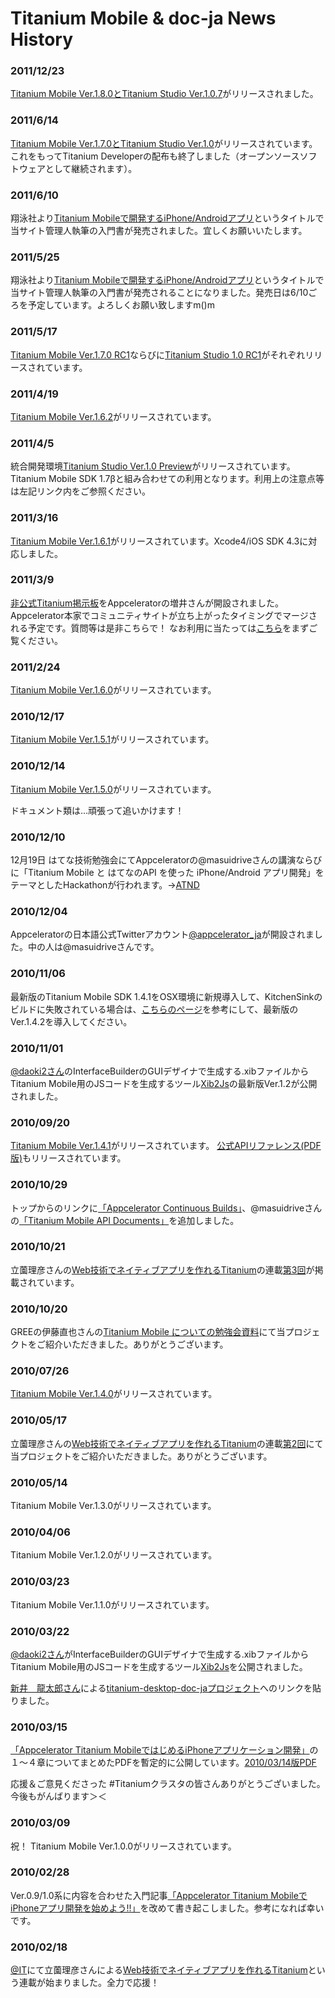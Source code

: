 # Titanium Mobile & doc-ja News History #


### 2011/12/23 ###
[Titanium Mobile Ver.1.8.0とTitanium Studio Ver.1.0.7](http://developer.appcelerator.com/blog/2011/12/titanium-mobile-1-8.html)がリリースされました。

### 2011/6/14 ###
[Titanium Mobile Ver.1.7.0とTitanium Studio Ver.1.0](http://developer.appcelerator.com/blog/2011/06/introducing-titanium-studio.html)がリリースされています。これをもってTitanium Developerの配布も終了しました（オープンソースソフトウェアとして継続されます）。

### 2011/6/10 ###

翔泳社より[Titanium Mobileで開発するiPhone/Androidアプリ](http://amzn.to/jwSK4K)というタイトルで当サイト管理人執筆の入門書が発売されました。宜しくお願いいたします。

### 2011/5/25 ###

翔泳社より[Titanium Mobileで開発するiPhone/Androidアプリ](http://amzn.to/jwSK4K)というタイトルで当サイト管理人執筆の入門書が発売されることになりました。発売日は6/10ごろを予定しています。よろしくお願い致しますm()m

### 2011/5/17 ###

[Titanium Mobile Ver.1.7.0 RC1](http://developer.appcelerator.com/blog/2011/05/titanium-mobile-sdk-1-7-rc1.html)ならびに[Titanium Studio 1.0 RC1](http://developer.appcelerator.com/blog/2011/05/titanium-studio-1-0-release-candidate-1.html)がそれぞれリリースされています。

### 2011/4/19 ###
[Titanium Mobile Ver.1.6.2](http://developer.appcelerator.com/blog/2011/04/titanium-mobile-1-6-2-is-released.html)がリリースされています。

### 2011/4/5 ###

統合開発環境[Titanium Studio Ver.1.0 Preview](http://developer.appcelerator.com/blog/2011/04/titanium-studio-1-0%E3%83%97%E3%83%AC%E3%83%93%E3%83%A5%E3%83%BC%E7%89%88%E3%81%A8%E3%83%87%E3%83%90%E3%83%83%E3%82%AC%E3%82%92%E3%83%AA%E3%83%AA%E3%83%BC%E3%82%B9.html?lang=ja)がリリースされています。Titanium Mobile SDK 1.7βと組み合わせての利用となります。利用上の注意点等は左記リンク内をご参照ください。

### 2011/3/16 ###
[Titanium Mobile Ver.1.6.1](http://developer.appcelerator.com/blog/2011/03/titanium-mobile-1-6-1-released.html)がリリースされています。Xcode4/iOS SDK 4.3に対応しました。


### 2011/3/9 ###

[非公式Titanium掲示板](http://ti.masuidrive.jp/)をAppceleratorの増井さんが開設されました。Appcelerator本家でコミュニティサイトが立ち上がったタイミングでマージされる予定です。質問等は是非こちらで！
なお利用に当たっては[こちら](http://ti.masuidrive.jp/topic.php?id=1)をまずご覧ください。

### 2011/2/24 ###
[Titanium Mobile Ver.1.6.0](http://developer.appcelerator.com/blog/2011/02/titanium-mobile-1-6-0-is-released.html)がリリースされています。

### 2010/12/17 ###
[Titanium Mobile Ver.1.5.1](http://developer.appcelerator.com/blog/2010/12/titanium-mobile-1-5-1-is-released.html)がリリースされています。
### 2010/12/14 ###
[Titanium Mobile Ver.1.5.0](http://developer.appcelerator.com/blog/2010/12/titanium-mobile-1-5-0-is-ga-today.html)がリリースされています。

ドキュメント類は…頑張って追いかけます！

### 2010/12/10 ###
12月19日 はてな技術勉強会にてAppceleratorの@masuidriveさんの講演ならびに「Titanium Mobile と はてなのAPI を使った iPhone/Android アプリ開発」をテーマとしたHackathonが行われます。→[ATND](http://atnd.org/events/10950)

### 2010/12/04 ###
Appceleratorの日本語公式Twitterアカウント[@appcelerator\_ja](http://twitter.com/appcelerator_ja/)が開設されました。中の人は@masuidriveさんです。

### 2010/11/06 ###
最新版のTitanium Mobile SDK 1.4.1をOSX環境に新規導入して、KitchenSinkのビルドに失敗されている場合は、[こちらのページ](continuous_builds.md)を参考にして、最新版のVer.1.4.2を導入してください。

### 2010/11/01 ###
[@daoki2さん](http://twitter.com/daoki2/)のInterfaceBuilderのGUIデザイナで生成する.xibファイルからTitanium Mobile用のJSコードを生成するツール[Xib2Js](http://blog.frogonmobile.com/apps/xib2js/)の最新版Ver.1.2が公開されました。

### 2010/09/20 ###
[Titanium Mobile Ver.1.4.1](http://developer.appcelerator.com/blog/2010/09/titanium-mobile-1-4-1-for-osx-only.html)がリリースされています。
[公式APIリファレンス(PDF版)](http://developer.appcelerator.com/blog/2010/09/titanium-module-api-uploaded-as-a-pdf.html)もリリースされています。

### 2010/10/29 ###
トップからのリンクに[「Appcelerator Continuous Builds」](http://builds.appcelerator.com.s3.amazonaws.com/index.html)、@masuidriveさんの[「Titanium Mobile API Documents」](http://tidocs.com/mobile/latest/)を追加しました。

### 2010/10/21 ###
立薗理彦さんの[Web技術でネイティブアプリを作れるTitanium](http://www.atmarkit.co.jp/fwcr/design/index/index_titanium.html)の連載[第3回](http://www.atmarkit.co.jp/fwcr/design/tool/titanium03/01.html)が掲載されています。

### 2010/10/20 ###
GREEの伊藤直也さんの[Titanium Mobile についての勉強会資料](http://d.hatena.ne.jp/naoya/20101020)にて当プロジェクトをご紹介いただきました。ありがとうございます。

### 2010/07/26 ###
[Titanium Mobile Ver.1.4.0](https://developer.appcelerator.com/apidoc/mobile/1.4/changelog.html)がリリースされています。

### 2010/05/17 ###
立薗理彦さんの[Web技術でネイティブアプリを作れるTitanium](http://www.atmarkit.co.jp/fwcr/design/index/index_titanium.html)の連載[第2回](http://www.atmarkit.co.jp/fwcr/design/tool/titanium02/01.html)にて当プロジェクトをご紹介いただきました。ありがとうございます。

### 2010/05/14 ###
Titanium Mobile Ver.1.3.0がリリースされています。

### 2010/04/06 ###
Titanium Mobile Ver.1.2.0がリリースされています。

### 2010/03/23 ###
Titanium Mobile Ver.1.1.0がリリースされています。

### 2010/03/22 ###
[@daoki2さん](http://twitter.com/daoki2/)がInterfaceBuilderのGUIデザイナで生成する.xibファイルからTitanium Mobile用のJSコードを生成するツール[Xib2Js](http://blog.frogonmobile.com/apps/xib2js/)を公開されました。

[新井　龍太郎さん](http://twitter.com/misty_rc)による[titanium-desktop-doc-jaプロジェクト](https://code.google.com/p/titanium-desktop-doc-ja/)へのリンクを貼りました。

### 2010/03/15 ###
[「Appcelerator Titanium MobileではじめるiPhoneアプリケーション開発」](toc.md)の１～４章についてまとめたPDFを暫定的に公開しています。[2010/03/14版PDF](http://titanium-mobile-doc-ja.googlecode.com/files/20100314.pdf)

応援＆ご意見くださった #Titaniumクラスタの皆さんありがとうございました。今後もがんばります＞＜

### 2010/03/09 ###
祝！ Titanium Mobile Ver.1.0.0がリリースされています。

### 2010/02/28 ###
Ver.0.9/1.0系に内容を合わせた入門記事[「Appcelerator Titanium MobileでiPhoneアプリ開発を始めよう!!」](get_started.md)を改めて書き起こしました。参考になれば幸いです。

### 2010/02/18 ###
[@IT](http://www.atmarkit.co.jp/)にて立薗理彦さんによる[Web技術でネイティブアプリを作れるTitanium](http://www.atmarkit.co.jp/fwcr/design/index/index_titanium.html)という連載が始まりました。全力で応援！